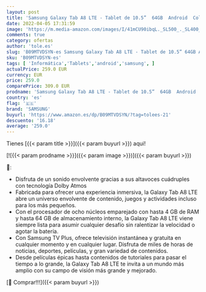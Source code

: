 ```yaml
---
layout: post
title: 'Samsung Galaxy Tab A8 LTE - Tablet de 10.5”  64GB  Android  Color Silver  Versión Española '
date: 2022-04-05 17:31:59
image: 'https://m.media-amazon.com/images/I/41mCU90ibqL._SL500_._SL400_.jpg'
comments: true
category: ofertas
author: 'tole.es'
slug: 'B09MTVDSYN-es Samsung Galaxy Tab A8 LTE - Tablet de 10.5” 64GB Android...'
sku: 'B09MTVDSYN-es'
tags: [ 'Informática','Tablets','android','samsung', ]
actualPrice: 259.0 EUR
currency: EUR
price: 259.0
comparePrice: 309.0 EUR
prodname: 'Samsung Galaxy Tab A8 LTE - Tablet de 10.5”  64GB  Android  Color Silver  Versión Española '
country: 'es'
flag: '🇪🇸'
brand: 'SAMSUNG'
buyurl: 'https://www.amazon.es/dp/B09MTVDSYN/?tag=tolees-21'
descuento: '16.18'
average: '259.0'
---
```


Tienes [{{< param title >}}]({{< param buyurl >}}) aqui!

[![{{< param prodname >}}]({{< param image >}})]({{< param buyurl >}})

🔎:

- Disfruta de un sonido envolvente gracias a sus altavoces cuádruples con tecnología Dolby Atmos
- Fabricada para ofrecer una experiencia inmersiva, la Galaxy Tab A8 LTE abre un universo envolvente de contenido, juegos y actividades incluso para los más pequeños.
- Con el procesador de ocho núcleos emparejado con hasta 4 GB de RAM y hasta 64 GB de almacenamiento interno, la Galaxy Tab A8 LTE viene siempre lista para asumir cualquier desafío sin ralentizar la velocidad o agotar la batería.
- Con Samsung TV Plus, ofrece televisión instantánea y gratuita en cualquier momento y en cualquier lugar. Disfruta de miles de horas de noticias, deportes, películas, y gran variedad de contenidos.
- Desde películas épicas hasta contenidos de tutoriales para pasar el tiempo a lo grande, la Galaxy Tab A8 LTE te invita a un mundo más amplio con su campo de visión más grande y mejorado.

[🛒 Comprar!!!]({{< param buyurl >}})
